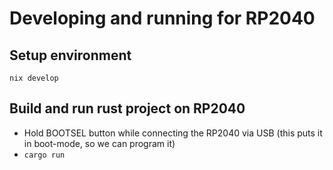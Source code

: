 # Developing and running for RP2040

## Setup environment
``nix develop``
  
## Build and run rust project on RP2040
 - Hold BOOTSEL button while connecting the RP2040 via USB (this puts it in boot-mode, so we can program it)
 - ``cargo run``